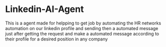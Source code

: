 # Linkedin-AI-Agent
This is a agent made for helpping to get job by automating the HR networks automation on our linkedin profile and sending then a automated message just after getting the request and make a automated message according to their profile for a desired position in any company
